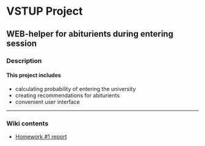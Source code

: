 # VSTUP Project
## WEB-helper for abiturients during entering session
### Description
#### This project includes
* calculating probability of entering the university
* creating recommendations for abiturients
* convenient user interface
***
### Wiki contents
* [Homework #1 report](https://github.com/Tsalyk/vstup_project/wiki/Homework-1-Report)